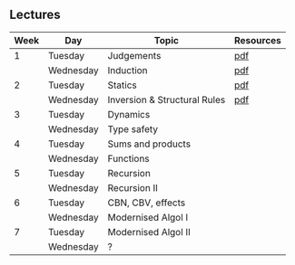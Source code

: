 ## Lectures

| Week | Day      | Topic                     | Resources                        |
| ---- | -------- | -------------------       | -------------------------------- |
| 1    | Tuesday   | Judgements                | [pdf](lectures/lecture01.pdf)    |
|      | Wednesday  | Induction                 | [pdf](lectures/lecture02.pdf)    |
| 2    | Tuesday   | Statics                   | [pdf](lectures/lecture03.pdf) |
|      | Wednesday  | Inversion & Structural Rules | [pdf](lecture/lecture04.pdf) | 
| 3    | Tuesday   | Dynamics                  | |
|      | Wednesday  | Type safety               | |
| 4    | Tuesday   | Sums and products         | |
|      | Wednesday  | Functions                 | |
| 5    | Tuesday   | Recursion                 | |
|      | Wednesday  | Recursion II              | |
| 6    | Tuesday   | CBN, CBV, effects         | |
|      | Wednesday  | Modernised Algol I        | |
| 7    | Tuesday   | Modernised Algol II       | |
|      | Wednesday  | ?                         | |
